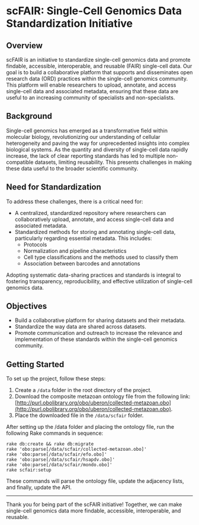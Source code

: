 # scFAIR: Single-Cell Genomics Data Standardization Initiative

## Overview

scFAIR is an initiative to standardize single-cell genomics data and promote findable, accessible, interoperable, and reusable (FAIR) single-cell data. Our goal is to build a collaborative platform that supports and disseminates open research data (ORD) practices within the single-cell genomics community. This platform will enable researchers to upload, annotate, and access single-cell data and associated metadata, ensuring that these data are useful to an increasing community of specialists and non-specialists.

## Background

Single-cell genomics has emerged as a transformative field within molecular biology, revolutionizing our understanding of cellular heterogeneity and paving the way for unprecedented insights into complex biological systems. As the quantity and diversity of single-cell data rapidly increase, the lack of clear reporting standards has led to multiple non-compatible datasets, limiting reusability. This presents challenges in making these data useful to the broader scientific community.

## Need for Standardization

To address these challenges, there is a critical need for:
- A centralized, standardized repository where researchers can collaboratively upload, annotate, and access single-cell data and associated metadata.
- Standardized methods for storing and annotating single-cell data, particularly regarding essential metadata. This includes:
  - Protocols
  - Normalization and pipeline characteristics
  - Cell type classifications and the methods used to classify them
  - Association between barcodes and annotations

Adopting systematic data-sharing practices and standards is integral to fostering transparency, reproducibility, and effective utilization of single-cell genomics data.

## Objectives

- Build a collaborative platform for sharing datasets and their metadata.
- Standardize the way data are shared across datasets.
- Promote communication and outreach to increase the relevance and implementation of these standards within the single-cell genomics community.

## Getting Started

To set up the project, follow these steps:

1. Create a `/data` folder in the root directory of the project.
2. Download the composite metazoan ontology file from the following link: [http://purl.obolibrary.org/obo/uberon/collected-metazoan.obo](http://purl.obolibrary.org/obo/uberon/collected-metazoan.obo).
3. Place the downloaded file in the `/data/scfair` folder.

After setting up the /data folder and placing the ontology file, run the following Rake commands in sequence:

    rake db:create && rake db:migrate
    rake 'obo:parse[/data/scfair/collected-metazoan.obo]'
    rake 'obo:parse[/data/scfair/efo.obo]'
    rake 'obo:parse[/data/scfair/hsapdv.obo]'
    rake 'obo:parse[/data/scfair/mondo.obo]'
    rake scfair:setup

These commands will parse the ontology file, update the adjacency lists, and finally, update the API.

---

Thank you for being part of the scFAIR initiative! Together, we can make single-cell genomics data more findable, accessible, interoperable, and reusable.
